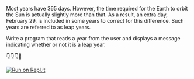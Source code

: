 Most years have 365 days. However, the time required for the Earth to orbit the Sun is actually slightly more than that. As a result, an extra day, February 29, is included in some years to correct for this difference. Such years are referred to as leap years.

Write a program that reads a year from the user and displays a message indicating whether or not it is a leap year.


👇👇👇🤙

[![Run on Repl.it](https://repl.it/badge/github/isennkubilay/Is-it-a-Leap-Year-)](https://repl.it/github/isennkubilay/Is-it-a-Leap-Year-)
